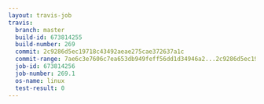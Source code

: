 ```yaml
---
layout: travis-job
travis:
  branch: master
  build-id: 673814255
  build-number: 269
  commit: 2c9286d5ec19718c43492aeae275cae372637a1c
  commit-range: 7ae6c3e7606c7ea653db949feff56dd1d34946a2...2c9286d5ec19718c43492aeae275cae372637a1c
  job-id: 673814256
  job-number: 269.1
  os-name: linux
  test-result: 0
---
```

